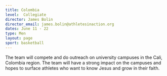```yaml
---
title: Colombia
level:  Collegiate
director: James Bolin
director_email: james.bolin@athletesinaction.org
dates: June 11 - 22
type: Men
layout: page
sport: basketball
---
```

The team will compete and do outreach on university campuses in the Cali, Colombia region.  The team will have a strong impact on the campuses and hopes to surface athletes who want to know Jesus and grow in their faith.